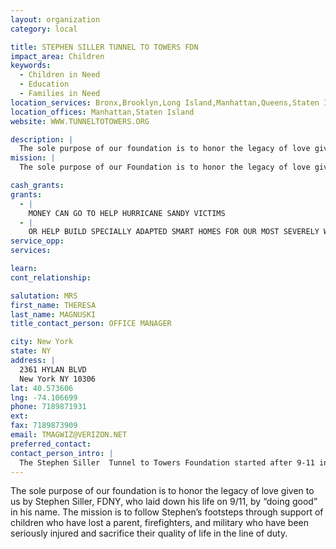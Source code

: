 ```yaml
---
layout: organization
category: local

title: STEPHEN SILLER TUNNEL TO TOWERS FDN
impact_area: Children
keywords: 
  - Children in Need
  - Education
  - Families in Need
location_services: Bronx,Brooklyn,Long Island,Manhattan,Queens,Staten Island,Greater New York,Outside NYC
location_offices: Manhattan,Staten Island
website: WWW.TUNNELTOTOWERS.ORG

description: |
  The sole purpose of our foundation is to honor the legacy of love given to us by Stephen Siller, FDNY, who laid down his life on 9/11, by “doing good” in his name.  The mission is to follow Stephen’s footsteps through support of children who have lost a parent, firefighters, and military who have been seriously injured and sacrifice their quality of life in the line of duty.
mission: |
  The sole purpose of our Foundation is to honor the legacy of love given to us by Stephen Siller, FDNY, who laid down his life on 9/11; we do this by following Stephen’s footsteps of selflessness and love by “doing good” in his memory. The Foundation has established “In the Line of Duty” programs for Firefighters, First Responders, and Military and “Legacy of Love” programs to make a lasting and positive difference in the lives of children who have lost one or both parents

cash_grants: 
grants: 
  - |
    MONEY CAN GO TO HELP HURRICANE SANDY VICTIMS
  - |
    OR HELP BUILD SPECIALLY ADAPTED SMART HOMES FOR OUR MOST SEVERELY WOUNDED SERVICE MEMBERS.
service_opp: 
services: 

learn: 
cont_relationship: 

salutation: MRS
first_name: THERESA
last_name: MAGNUSKI
title_contact_person: OFFICE MANAGER

city: New York
state: NY
address: |
  2361 HYLAN BLVD  
  New York NY 10306
lat: 40.573606
lng: -74.106699
phone: 7189871931
ext: 
fax: 7189873909
email: TMAGWIZ@VERIZON.NET
preferred_contact: 
contact_person_intro: |
  The Stephen Siller  Tunnel to Towers Foundation started after 9-11 in honor of Stephen Siller.  He ran thru the Brooklyn Battery Tunnel to help save people in the World Trade Center....and he lost his life trying to help others.  We now carry on his name and continue to help communties in alot of different ways.
---
```

The sole purpose of our foundation is to honor the legacy of love given to us by Stephen Siller, FDNY, who laid down his life on 9/11, by “doing good” in his name.  The mission is to follow Stephen’s footsteps through support of children who have lost a parent, firefighters, and military who have been seriously injured and sacrifice their quality of life in the line of duty.